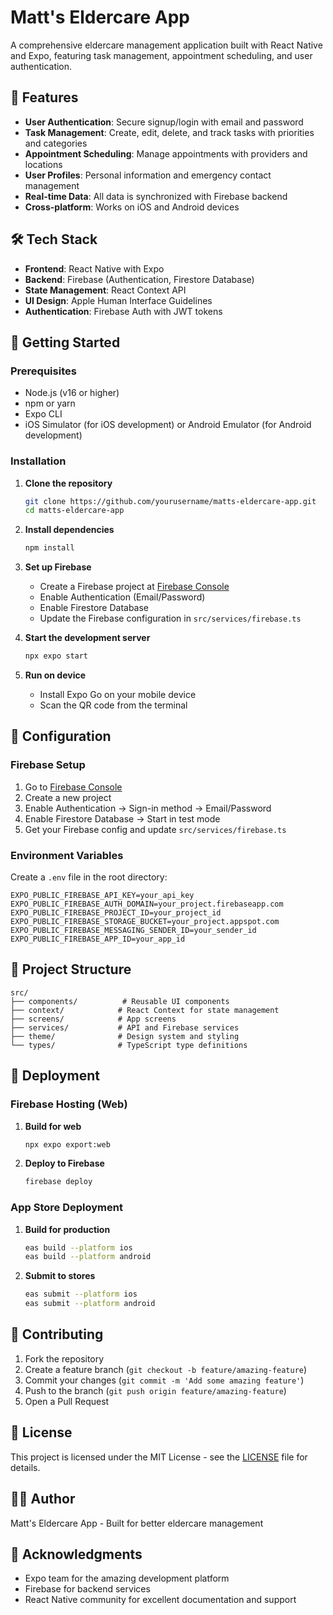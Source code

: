 # Matt's Eldercare App

A comprehensive eldercare management application built with React Native and Expo, featuring task management, appointment scheduling, and user authentication.

## 🚀 Features

- **User Authentication**: Secure signup/login with email and password
- **Task Management**: Create, edit, delete, and track tasks with priorities and categories
- **Appointment Scheduling**: Manage appointments with providers and locations
- **User Profiles**: Personal information and emergency contact management
- **Real-time Data**: All data is synchronized with Firebase backend
- **Cross-platform**: Works on iOS and Android devices

## 🛠️ Tech Stack

- **Frontend**: React Native with Expo
- **Backend**: Firebase (Authentication, Firestore Database)
- **State Management**: React Context API
- **UI Design**: Apple Human Interface Guidelines
- **Authentication**: Firebase Auth with JWT tokens

## 📱 Getting Started

### Prerequisites

- Node.js (v16 or higher)
- npm or yarn
- Expo CLI
- iOS Simulator (for iOS development) or Android Emulator (for Android development)

### Installation

1. **Clone the repository**
   ```bash
   git clone https://github.com/yourusername/matts-eldercare-app.git
   cd matts-eldercare-app
   ```

2. **Install dependencies**
   ```bash
   npm install
   ```

3. **Set up Firebase**
   - Create a Firebase project at [Firebase Console](https://console.firebase.google.com/)
   - Enable Authentication (Email/Password)
   - Enable Firestore Database
   - Update the Firebase configuration in `src/services/firebase.ts`

4. **Start the development server**
   ```bash
   npx expo start
   ```

5. **Run on device**
   - Install Expo Go on your mobile device
   - Scan the QR code from the terminal

## 🔧 Configuration

### Firebase Setup

1. Go to [Firebase Console](https://console.firebase.google.com/)
2. Create a new project
3. Enable Authentication → Sign-in method → Email/Password
4. Enable Firestore Database → Start in test mode
5. Get your Firebase config and update `src/services/firebase.ts`

### Environment Variables

Create a `.env` file in the root directory:

```env
EXPO_PUBLIC_FIREBASE_API_KEY=your_api_key
EXPO_PUBLIC_FIREBASE_AUTH_DOMAIN=your_project.firebaseapp.com
EXPO_PUBLIC_FIREBASE_PROJECT_ID=your_project_id
EXPO_PUBLIC_FIREBASE_STORAGE_BUCKET=your_project.appspot.com
EXPO_PUBLIC_FIREBASE_MESSAGING_SENDER_ID=your_sender_id
EXPO_PUBLIC_FIREBASE_APP_ID=your_app_id
```

## 📁 Project Structure

```
src/
├── components/          # Reusable UI components
├── context/            # React Context for state management
├── screens/            # App screens
├── services/           # API and Firebase services
├── theme/              # Design system and styling
└── types/              # TypeScript type definitions
```

## 🚀 Deployment

### Firebase Hosting (Web)

1. **Build for web**
   ```bash
   npx expo export:web
   ```

2. **Deploy to Firebase**
   ```bash
   firebase deploy
   ```

### App Store Deployment

1. **Build for production**
   ```bash
   eas build --platform ios
   eas build --platform android
   ```

2. **Submit to stores**
   ```bash
   eas submit --platform ios
   eas submit --platform android
   ```

## 🤝 Contributing

1. Fork the repository
2. Create a feature branch (`git checkout -b feature/amazing-feature`)
3. Commit your changes (`git commit -m 'Add some amazing feature'`)
4. Push to the branch (`git push origin feature/amazing-feature`)
5. Open a Pull Request

## 📄 License

This project is licensed under the MIT License - see the [LICENSE](LICENSE) file for details.

## 👨‍💻 Author

Matt's Eldercare App - Built for better eldercare management

## 🙏 Acknowledgments

- Expo team for the amazing development platform
- Firebase for backend services
- React Native community for excellent documentation and support
